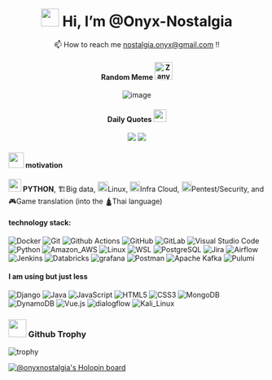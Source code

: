 <div align="center">

# <img src="https://media.giphy.com/media/hvRJCLFzcasrR4ia7z/giphy.gif" width="35px"> Hi, I’m @Onyx-Nostalgia

📫 How to reach me nostalgia.onyx@gmail.com !!

#### Random Meme <img src="https://raw.githubusercontent.com/Tarikul-Islam-Anik/Animated-Fluent-Emojis/master/Emojis/Smilies/Zany%20Face.png" alt="Zany Face" width="35" />

![image](https://raw.githubusercontent.com/Onyx-Nostalgia/random-gif/master/outputs/meme.gif)

#### Daily Quotes <img src="https://raw.githubusercontent.com/Tarikul-Islam-Anik/Animated-Fluent-Emojis/master/Emojis/Smilies/Face%20with%20Tears%20of%20Joy.png" width="25px" >

![](https://quotes-github-readme.vercel.app/api?type=horizontal&theme=dark)
![](https://readme-jokes.vercel.app/api?theme=onedark&hideBorder)

</div>


#### <img src="https://media.tenor.com/r7Bbg7nLhkcAAAAi/blob-discors.gif" width="30px"> motivation 
**<img src="https://raw.githubusercontent.com/Tarikul-Islam-Anik/Animated-Fluent-Emojis/master/Emojis/Animals/Snake.png" width="25px"> PYTHON**, 
🏗️Big data, 
<img src="https://raw.githubusercontent.com/Tarikul-Islam-Anik/Animated-Fluent-Emojis/master/Emojis/Animals/Penguin.png" width="20px">Linux,
<img src="https://raw.githubusercontent.com/Tarikul-Islam-Anik/Animated-Fluent-Emojis/master/Emojis/Travel%20and%20places/Cloud.png" width="20px">Infra Cloud, 
<img src="https://raw.githubusercontent.com/Tarikul-Islam-Anik/Animated-Fluent-Emojis/master/Emojis/Smilies/Alien%20Monster.png" width="20px">Pentest/Security, 
and 
🎮Game translation (into the 🛕Thai language)

#### technology stack:
![Docker](https://img.shields.io/badge/docker-%230db7ed.svg?style=for-the-badge&logo=docker&logoColor=white)
![Git](https://img.shields.io/badge/-Git-F05032?style=for-the-badge&logo=git&logoColor=white)
![Github Actions](https://img.shields.io/badge/-Github_Actions-2088FF?style=for-the-badge&logo=github-actions&logoColor=white)
![GitHub](https://img.shields.io/badge/github-%23121011.svg?style=for-the-badge&logo=github&logoColor=white)
![GitLab](https://img.shields.io/badge/GitLab-330F63?style=for-the-badge&logo=gitlab&logoColor=white)
![Visual Studio Code](https://img.shields.io/badge/Visual%20Studio%20Code-0078d7.svg?style=for-the-badge&logo=visual-studio-code&logoColor=white)
![Python](https://img.shields.io/badge/python-3670A0?style=for-the-badge&logo=python&logoColor=ffdd54)
![Amazon_AWS](https://img.shields.io/badge/Amazon_AWS-FF9900?style=for-the-badge&logo=amazonaws&logoColor=white)
![Linux](https://img.shields.io/badge/Linux-FCC624?style=for-the-badge&logo=linux&logoColor=black)
![WSL](https://img.shields.io/badge/WSL-0a97f5?style=for-the-badge&logo=linux&logoColor=white)
![PostgreSQL](https://img.shields.io/badge/PostgreSQL-316192?style=for-the-badge&logo=postgresql&logoColor=white)
![Jira](https://img.shields.io/badge/Jira-0052CC?style=for-the-badge&logo=Jira&logoColor=white)
![Airflow](https://img.shields.io/badge/Airflow-017CEE?style=for-the-badge&logo=Apache%20Airflow&logoColor=white)
![Jenkins](https://img.shields.io/badge/Jenkins-D24939?style=for-the-badge&logo=Jenkins&logoColor=white)
![Databricks](https://img.shields.io/badge/Databricks-FF3621?style=for-the-badge&logo=Databricks&logoColor=white)
![grafana](https://img.shields.io/badge/grafana-%23F46800.svg?style=for-the-badge&logo=grafana&logoColor=white)
![Postman](https://img.shields.io/badge/Postman-FF6C37?style=for-the-badge&logo=postman&logoColor=white)
![Apache Kafka](https://img.shields.io/badge/Apache%20Kafka-000?style=for-the-badge&logo=apachekafka)
![Pulumi](https://img.shields.io/badge/Pulumi-8A3391.svg?style=for-the-badge&logo=Pulumi&logoColor=white)

#### I am using but just less
![Django](https://img.shields.io/badge/Django-092E20?style=for-the-badge&logo=django&logoColor=white)
![Java](https://img.shields.io/badge/java-%23ED8B00.svg?style=for-the-badge&logo=java&logoColor=white)
![JavaScript](https://img.shields.io/badge/javascript-%23323330.svg?style=for-the-badge&logo=javascript&logoColor=%23F7DF1E)
![HTML5](https://img.shields.io/badge/-HTML5-E34F26?style=for-the-badge&logo=html5&logoColor=white)
![CSS3](https://img.shields.io/badge/css3-%231572B6.svg?style=for-the-badge&logo=css3&logoColor=white)
![MongoDB](https://img.shields.io/badge/MongoDB-4EA94B?style=for-the-badge&logo=mongodb&logoColor=white)
![DynamoDB](https://img.shields.io/badge/Amazon%20DynamoDB-4053D6?style=for-the-badge&logo=Amazon%20DynamoDB&logoColor=white)
![Vue.js](https://img.shields.io/badge/Vue.js-35495E?style=for-the-badge&logo=vue.js&logoColor=4FC08D)
![dialogflow](https://img.shields.io/badge/dialogflow-FF9800?style=for-the-badge&logo=dialogflow&logoColor=white)
![Kali_Linux](https://img.shields.io/badge/Kali_Linux-557C94?style=for-the-badge&logo=kali-linux&logoColor=white)

### <img src="https://github.com/user-attachments/assets/9cebf796-0cec-402f-aa55-16acb7b8457a" width="35px"> Github Trophy
![trophy](https://github-profile-trophy.vercel.app/?username=Onyx-Nostalgia&theme=onedark&no-frame=true)

[![@onyxnostalgia's Holopin board](https://holopin.me/onyxnostalgia)](https://holopin.io/@onyxnostalgia)

